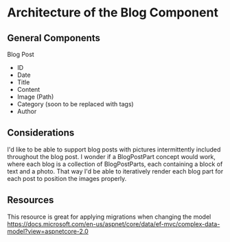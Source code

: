 # Architecture of the Blog Component

## General Components

Blog Post
- ID 
- Date
- Title
- Content
- Image (Path)
- Category (soon to be replaced with tags)
- Author

## Considerations

I'd like to be able to support blog posts with pictures intermittently included throughout the blog post. I wonder if a BlogPostPart concept would work, where each blog is a collection of BlogPostParts, each containing a block of text and a photo. That way I'd be able to iteratively render each blog part for each post to position the images properly. 

## Resources
This resource is great for applying migrations when changing the model
https://docs.microsoft.com/en-us/aspnet/core/data/ef-mvc/complex-data-model?view=aspnetcore-2.0
